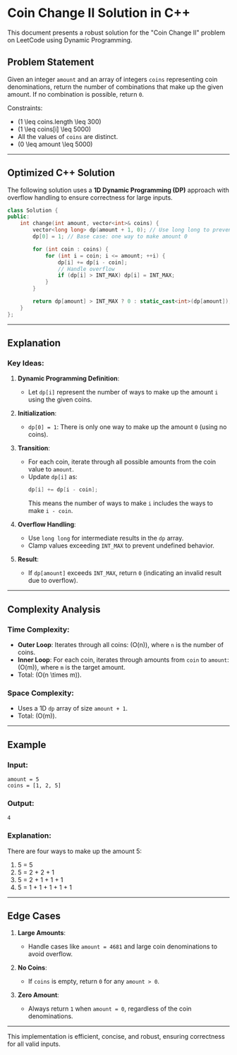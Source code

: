 
# Coin Change II Solution in C++

This document presents a robust solution for the "Coin Change II" problem on LeetCode using Dynamic Programming.

## Problem Statement
Given an integer `amount` and an array of integers `coins` representing coin denominations, return the number of combinations that make up the given amount. If no combination is possible, return `0`.

Constraints:
- \(1 \leq coins.length \leq 300\)
- \(1 \leq coins[i] \leq 5000\)
- All the values of `coins` are distinct.
- \(0 \leq amount \leq 5000\)

---

## Optimized C++ Solution
The following solution uses a **1D Dynamic Programming (DP)** approach with overflow handling to ensure correctness for large inputs.

```cpp
class Solution {
public:
    int change(int amount, vector<int>& coins) {
        vector<long long> dp(amount + 1, 0); // Use long long to prevent overflow
        dp[0] = 1; // Base case: one way to make amount 0

        for (int coin : coins) {
            for (int i = coin; i <= amount; ++i) {
                dp[i] += dp[i - coin];
                // Handle overflow
                if (dp[i] > INT_MAX) dp[i] = INT_MAX;
            }
        }

        return dp[amount] > INT_MAX ? 0 : static_cast<int>(dp[amount]); // Return within int limits
    }
};
```

---

## Explanation

### Key Ideas:
1. **Dynamic Programming Definition**:
   - Let `dp[i]` represent the number of ways to make up the amount `i` using the given coins.

2. **Initialization**:
   - `dp[0] = 1`: There is only one way to make up the amount `0` (using no coins).

3. **Transition**:
   - For each coin, iterate through all possible amounts from the coin value to `amount`.
   - Update `dp[i]` as:
     ```cpp
     dp[i] += dp[i - coin];
     ```
     This means the number of ways to make `i` includes the ways to make `i - coin`.

4. **Overflow Handling**:
   - Use `long long` for intermediate results in the `dp` array.
   - Clamp values exceeding `INT_MAX` to prevent undefined behavior.

5. **Result**:
   - If `dp[amount]` exceeds `INT_MAX`, return `0` (indicating an invalid result due to overflow).

---

## Complexity Analysis

### Time Complexity:
- **Outer Loop**: Iterates through all coins: \(O(n)\), where `n` is the number of coins.
- **Inner Loop**: For each coin, iterates through amounts from `coin` to `amount`: \(O(m)\), where `m` is the target amount.
- Total: \(O(n \times m)\).

### Space Complexity:
- Uses a 1D `dp` array of size `amount + 1`.
- Total: \(O(m)\).

---

## Example

### Input:
```plaintext
amount = 5
coins = [1, 2, 5]
```

### Output:
```plaintext
4
```

### Explanation:
There are four ways to make up the amount 5:
1. 5 = 5
2. 5 = 2 + 2 + 1
3. 5 = 2 + 1 + 1 + 1
4. 5 = 1 + 1 + 1 + 1 + 1

---

## Edge Cases
1. **Large Amounts**:
   - Handle cases like `amount = 4681` and large coin denominations to avoid overflow.

2. **No Coins**:
   - If `coins` is empty, return `0` for any `amount > 0`.

3. **Zero Amount**:
   - Always return `1` when `amount = 0`, regardless of the coin denominations.

---

This implementation is efficient, concise, and robust, ensuring correctness for all valid inputs.
